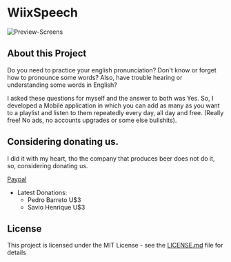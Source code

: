 # WiixSpeech

![Preview-Screens](https://github.com/lucaswiix/WiixSpeech/blob/main/WiixSpeechDemo.png)

## About this Project

Do you need to practice your english pronunciation? 
Don't know or forget how to pronounce some words? Also, have trouble hearing or understanding some words in English?

I asked these questions for myself and the answer to both was Yes. So, I developed a Mobile application in which you can add as many as you want to a playlist and listen to them repeatedly every day, all day and free. (Really free! No ads, no accounts upgrades or some else bullshits).


## Considering donating us.

I did it with my heart, tho the company that produces beer does not do it, so, considering donating us.

[Paypal](https://www.paypal.com/donate/?hosted_button_id=HVT7JM4KL3532)

- Latest Donations:
    - Pedro Barreto U$3
    - Savio Henrique U$3

## License

This project is licensed under the MIT License - see the [LICENSE.md](https://github.com/lucaswiix/WiixSpeech/blob/main/LICENSE) file for details


